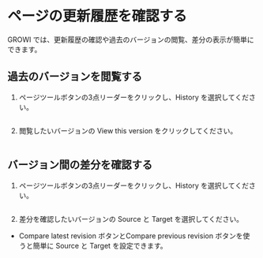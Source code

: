 # ページの更新履歴を確認する

GROWI では、更新履歴の確認や過去のバージョンの閲覧、差分の表示が簡単にできます。

## 過去のバージョンを閲覧する

1. ページツールボタンの3点リーダーをクリックし、History を選択してください。
  <img :src="$withBase('/assets/images/click-history.png')" alt="">

2. 閲覧したいバージョンの View this version をクリックしてください。
  <img :src="$withBase('/assets/images/history.png')" alt="">

## バージョン間の差分を確認する

1. ページツールボタンの3点リーダーをクリックし、History を選択してください。
  <img :src="$withBase('/assets/images/click-history.png')" alt="">

2. 差分を確認したいバージョンの Source と Target を選択してください。

- Compare latest revision ボタンとCompare previous revision ボタンを使うと簡単に Source と Target を設定できます。
  <img :src="$withBase('/assets/images/compare-previous-revision.png')" alt="">
